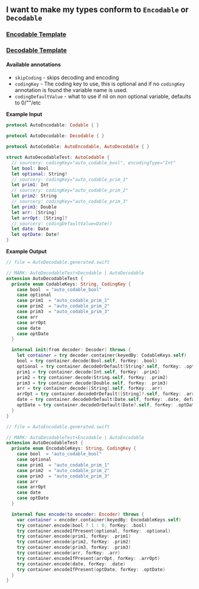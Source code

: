 ## I want to make my types conform to `Encodable` or `Decodable`

### [Encodable Template](https://github.com/krzysztofzablocki/Sourcery/blob/master/Templates/Templates/Encodable.stencil)
### [Decodable Template](https://github.com/krzysztofzablocki/Sourcery/blob/master/Templates/Templates/Encodable.stencil)

#### Available annotations


* `skipCoding` - skips decoding and encoding
* `codingKey` - The coding key to use, this is optional and if no `codingKey` annotation is found the variable name is used.
* `codingDefaultValue` - what to use if nil on non optional variable, defaults to 0/""/etc

**Example Input**

```swift
protocol AutoEncodable: Codable { }

protocol AutoDecodable: Decodable { }

protocol AutoCodable: AutoEncodable, AutoDecodable { }

struct AutoDecodableTest: AutoCodable {
  // sourcery: codingKey="auto_codable_bool", encodingType="Int"
  let bool: Bool
  let optional: String?
  // sourcery: codingKey="auto_codable_prim_1"
  let prim1: Int
  // sourcery: codingKey="auto_codable_prim_2"
  let prim2: String
  // sourcery: codingKey="auto_codable_prim_3"
  let prim3: Double
  let arr: [String]
  let arrOpt: [String]?
  // sourcery: codingDefaultValue=Date()
  let date: Date
  let optDate: Date?
}
```

**Example Output**

```swift
// file = AutoDecodable.generated.swift

// MARK: AutoDecodableTest+Decodable | AutoDecodable
extension AutoDecodableTest {
  private enum CodableKeys: String, CodingKey {
    case bool  = "auto_codable_bool"
    case optional 
    case prim1  = "auto_codable_prim_1"
    case prim2  = "auto_codable_prim_2"
    case prim3  = "auto_codable_prim_3"
    case arr 
    case arrOpt 
    case date 
    case optDate 
  }

  internal init(from decoder: Decoder) throws {
    let container = try decoder.container(keyedBy: CodableKeys.self)
    bool = try container.decode(Bool.self, forKey: .bool)
    optional = try container.decodeOrDefault(String?.self, forKey: .optional, defaultValue: nil)
    prim1 = try container.decode(Int.self, forKey: .prim1)
    prim2 = try container.decode(String.self, forKey: .prim2)
    prim3 = try container.decode(Double.self, forKey: .prim3)
    arr = try container.decode([String].self, forKey: .arr)
    arrOpt = try container.decodeOrDefault([String]?.self, forKey: .arrOpt, defaultValue: nil)
    date = try container.decodeOrDefault(Date.self, forKey: .date, defaultValue: Date())
    optDate = try container.decodeOrDefault(Date?.self, forKey: .optDate, defaultValue: nil)
  }
}

// file = AutoEncodable.generated.swift

// MARK: AutoDecodableTest+Encodable | AutoEncodable
extension AutoDecodableTest {
  private enum EncodableKeys: String, CodingKey {
    case bool  = "auto_codable_bool"
    case optional 
    case prim1  = "auto_codable_prim_1"
    case prim2  = "auto_codable_prim_2"
    case prim3  = "auto_codable_prim_3"
    case arr 
    case arrOpt 
    case date 
    case optDate 
  }

  internal func encode(to encoder: Encoder) throws {
    var container = encoder.container(keyedBy: EncodableKeys.self)
    try container.encode(bool ? 1 : 0, forKey: .bool)
    try container.encodeIfPresent(optional, forKey: .optional)
    try container.encode(prim1, forKey: .prim1)
    try container.encode(prim2, forKey: .prim2)
    try container.encode(prim3, forKey: .prim3)
    try container.encode(arr, forKey: .arr)
    try container.encodeIfPresent(arrOpt, forKey: .arrOpt)
    try container.encode(date, forKey: .date)
    try container.encodeIfPresent(optDate, forKey: .optDate)
  }
}
```

